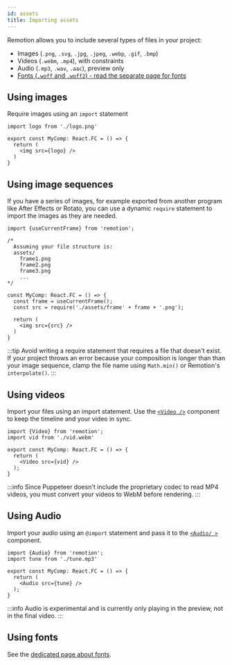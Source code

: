 ```yaml
---
id: assets
title: Importing assets
---
```


Remotion allows you to include several types of files in your project:

- Images (`.png`, `.svg`, `.jpg`, `.jpeg`, `.webp`, `.gif`, `.bmp`)
- Videos (`.webm`, `.mp4`), with constraints
- Audio (`.mp3`, `.wav`, `.aac`), preview only
- [Fonts (`.woff` and `.woff2`) - read the separate page for fonts](fonts)

## Using images

Require images using an `import` statement

```tsx
import logo from './logo.png'

export const MyComp: React.FC = () => {
  return (
    <img src={logo} />
  )
}
```

## Using image sequences

If you have a series of images, for example exported from another program like After Effects or Rotato, you can use a dynamic `require` statement to import the images as they are needed.

```tsx
import {useCurrentFrame} from 'remotion';

/*
  Assuming your file structure is:
  assets/
    frame1.png
    frame2.png
    frame3.png
    ...
*/

const MyComp: React.FC = () => {
  const frame = useCurrentFrame();
  const src = require('./assets/frame' + frame + '.png');

  return (
    <img src={src} />
  )
}
```

:::tip
Avoid writing a require statement that requires a file that doesn't exist. If your project throws an error because your composition is longer than than your image sequence, clamp the file name using `Math.min()` or Remotion's `interpolate()`.
:::

## Using videos

Import your files using an import statement. Use the [`<Video />`](video) component to keep the timeline and your video in sync.

```tsx
import {Video} from 'remotion';
import vid from './vid.webm'

export const MyComp: React.FC = () => {
  return (
    <Video src={vid} />
  );
}
```

:::info
Since Puppeteer doesn't include the proprietary codec to read MP4 videos, you must convert your videos to WebM before rendering.
:::

## Using Audio

Import your audio using an `@import` statement and pass it to the [`<Audio/ >`](audio) component.

```tsx
import {Audio} from 'remotion';
import tune from './tune.mp3'

export const MyComp: React.FC = () => {
  return (
    <Audio src={tune} />
  );
}
```

:::info
Audio is experimental and is currently only playing in the preview, not in the final video.
:::

## Using fonts

See the [dedicated page about fonts](fonts).
